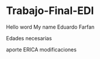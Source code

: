 # Trabajo-Final-EDI

Hello word
My name Eduardo Farfan


Edades necesarias

aporte ERICA 
modificaciones